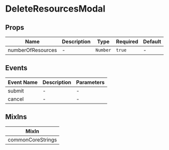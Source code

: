 # DeleteResourcesModal

## Props

<!-- @vuese:DeleteResourcesModal:props:start -->
|Name|Description|Type|Required|Default|
|---|---|---|---|---|
|numberOfResources|-|`Number`|`true`|-|

<!-- @vuese:DeleteResourcesModal:props:end -->


## Events

<!-- @vuese:DeleteResourcesModal:events:start -->
|Event Name|Description|Parameters|
|---|---|---|
|submit|-|-|
|cancel|-|-|

<!-- @vuese:DeleteResourcesModal:events:end -->


## MixIns

<!-- @vuese:DeleteResourcesModal:mixIns:start -->
|MixIn|
|---|
|commonCoreStrings|

<!-- @vuese:DeleteResourcesModal:mixIns:end -->
